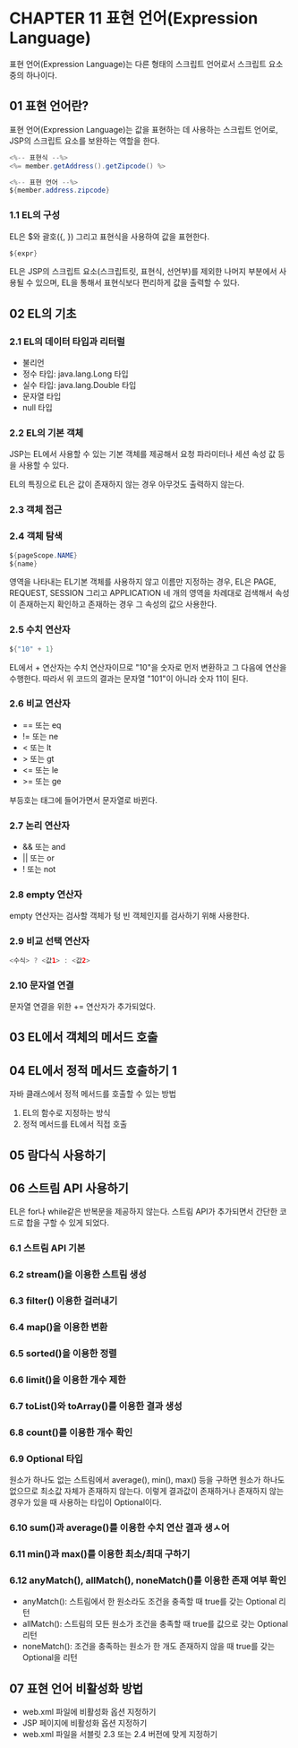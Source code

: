 # CHAPTER 11 표현 언어(Expression Language)
표현 언어(Expression Language)는 다른 형태의 스크립트 언어로서 스크립트 요소 중의 하나이다.

## 01 표현 언어란?
표현 언어(Expression Language)는 값을 표현하는 데 사용하는 스크립트 언어로, JSP의 스크립트 요소를 보완하는 역할을 한다.

```java
<%-- 표현식 --%>
<%= member.getAddress().getZipcode() %>

<%-- 표현 언어 --%>
${member.address.zipcode}
```

### 1.1 EL의 구성
EL은 $와 괄호({, }) 그리고 표현식을 사용하여 값을 표현한다.
```java
${expr}
```
EL은 JSP의 스크립트 요소(스크립트릿, 표현식, 선언부)를 제외한 나머지 부분에서 사용될 수 있으며, EL을 통해서 표현식보다 편리하게 값을 출력할 수 있다.

## 02 EL의 기초
### 2.1 EL의 데이터 타입과 리터럴
- 불리언
- 정수 타입: java.lang.Long 타입
- 실수 타입: java.lang.Double 타입
- 문자열 타입
- null 타입

### 2.2 EL의 기본 객체
JSP는 EL에서 사용할 수 있는 기본 객체를 제공해서 요청 파라미터나 세션 속성 값 등을 사용할 수 있다.

EL의 특징으로 EL은 값이 존재하지 않는 경우 아무것도 출력하지 않는다.
### 2.3 객체 접근
### 2.4 객체 탐색
```java
${pageScope.NAME}
${name}
```
영역을 나타내는 EL기본 객체를 사용하지 않고 이름만 지정하는 경우, EL은 PAGE, REQUEST, SESSION 그리고 APPLICATION 네 개의 영역을 차례대로 검색해서 속성이 존재하는지 확인하고 존재하는 경우 그 속성의 값으 사용한다.
### 2.5 수치 연산자
```java
${"10" + 1}
```
EL에서 + 연산자는 수치 연산자이므로 "10"을 숫자로 먼저 변환하고 그 다음에 연산을 수행한다.
따라서 위 코드의 결과는 문자열 "101"이 아니라 숫자 11이 된다.
### 2.6 비교 연산자
- == 또는 eq
- != 또는 ne
- < 또는 lt
- \> 또는 gt
- <= 또는 le
- \>= 또는 ge

부등호는 태그에 들어가면서 문자열로 바뀐다.
### 2.7 논리 연산자
- && 또는 and
- || 또는 or
- ! 또는 not
### 2.8 empty 연산자
empty 연산자는 검사할 객체가 텅 빈 객체인지를 검사하기 위해 사용한다.
### 2.9 비교 선택 연산자
```java
<수식> ? <값1> : <값2>
```
### 2.10 문자열 연결
문자열 연결을 위한 += 연산자가 추가되었다.

## 03 EL에서 객체의 메서드 호출

## 04 EL에서 정적 메서드 호출하기 1
자바 클래스에서 정적 메서드를 호출할 수 있는 방법
1. EL의 함수로 지정하는 방식
2. 정적 메서드를 EL에서 직접 호출

## 05 람다식 사용하기

## 06 스트림 API 사용하기
EL은 for나 while같은 반복문을 제공하지 않는다. 스트림 API가 추가되면서 간단한 코드로 합을 구할 수 있게 되었다.
### 6.1 스트림 API 기본
### 6.2 stream()을 이용한 스트림 생성
### 6.3 filter() 이용한 걸러내기
### 6.4 map()을 이용한 변환
### 6.5 sorted()을 이용한 정렬
### 6.6 limit()을 이용한 개수 제한
### 6.7 toList()와 toArray()를 이용한 결과 생성
### 6.8 count()를 이용한 개수 확인
### 6.9 Optional 타입
원소가 하나도 없는 스트림에서 average(), min(), max() 등을 구하면 원소가 하나도 없으므로 최소값 자체가 존재하지 않는다. 
이렇게 결과값이 존재하거나 존재하지 않는 경우가 있을 때 사용하는 타입이 Optional이다.
### 6.10 sum()과 average()를 이용한 수치 연산 결과 생ㅅ어
### 6.11 min()과 max()를 이용한 최소/최대 구하기
### 6.12 anyMatch(), allMatch(), noneMatch()를 이용한 존재 여부 확인
- anyMatch(): 스트림에서 한 원소라도 조건을 충족할 때 true를 갖는 Optional 리턴
- allMatch(): 스트림의 모든 원소가 조건을 충족할 때 true를 값으로 갖는 Optional 리턴
- noneMatch(): 조건을 충족하는 원소가 한 개도 존재하지 않을 때 true를 갖는 Optional을 리턴

## 07 표현 언어 비활성화 방법
- web.xml 파일에 비활성화 옵션 지정하기
- JSP 페이지에 비활성화 옵션 지정하기
- web.xml 파일을 서블릿 2.3 또는 2.4 버전에 맞게 지정하기